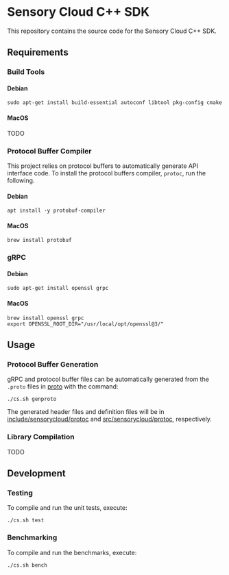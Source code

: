 # Sensory Cloud C++ SDK

This repository contains the source code for the Sensory Cloud C++ SDK.

## Requirements

### Build Tools

#### Debian

```shell
sudo apt-get install build-essential autoconf libtool pkg-config cmake
```

#### MacOS

TODO

### Protocol Buffer Compiler

This project relies on protocol buffers to automatically generate API interface
code. To install the protocol buffers compiler, `protoc`, run the following.

#### Debian

```shell
apt install -y protobuf-compiler
```

#### MacOS

```shell
brew install protobuf
```

### gRPC

#### Debian

```shell
sudo apt-get install openssl grpc
```

#### MacOS

```shell
brew install openssl grpc
export OPENSSL_ROOT_DIR="/usr/local/opt/openssl@3/"
```

## Usage

### Protocol Buffer Generation

gRPC and protocol buffer files can be automatically generated from the `.proto` files in [proto](proto) with the command:

```shell
./cs.sh genproto
```

The generated header files and definition files will be in [include/sensorycloud/protoc](include/sensorycloud/protoc) and [src/sensorycloud/protoc](src/sensorycloud/protoc), respectively.

### Library Compilation

TODO

## Development

### Testing

To compile and run the unit tests, execute:

```shell
./cs.sh test
```

### Benchmarking

To compile and run the benchmarks, execute:

```shell
./cs.sh bench
```
